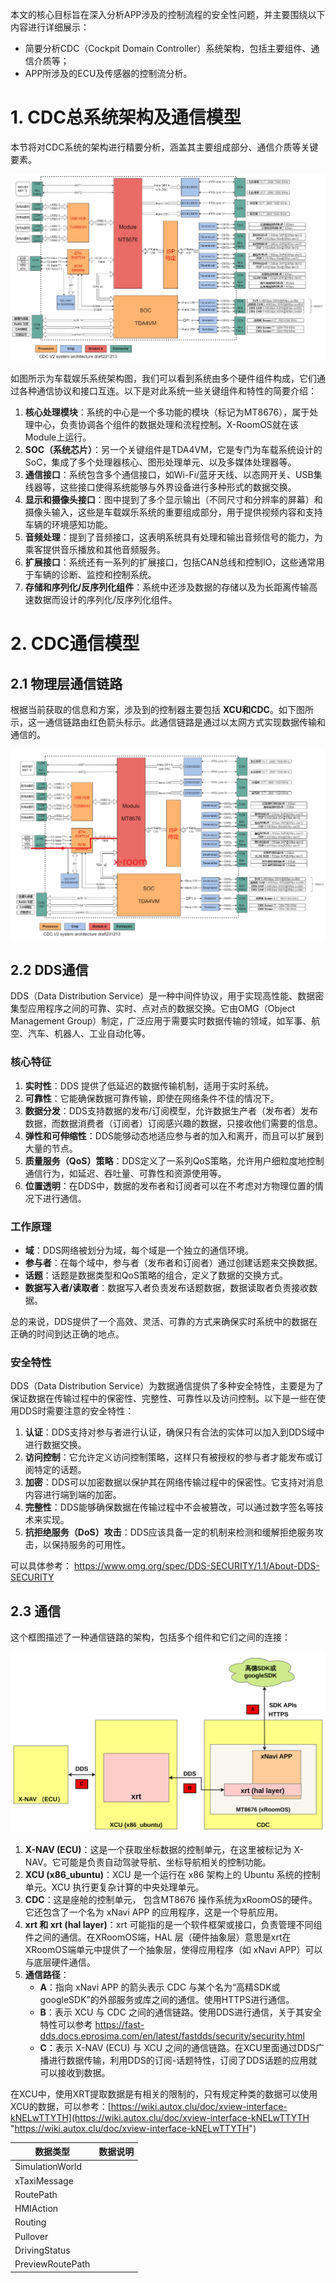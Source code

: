 本文的核心目标旨在深入分析APP涉及的控制流程的安全性问题，并主要围绕以下内容进行详细展示：
* 简要分析CDC（Cockpit Domain Controller）系统架构，包括主要组件、通信介质等；
* APP所涉及的ECU及传感器的控制流分析。

# 1. CDC总系统架构及通信模型

本节将对CDC系统的架构进行精要分析，涵盖其主要组成部分、通信介质等关键要素。

![](https://raw.githubusercontent.com/carloscn/images/main/typora202312211108830.png)

如图所示为车载娱乐系统架构图，我们可以看到系统由多个硬件组件构成，它们通过各种通信协议和接口互连。以下是对此系统一些关键组件和特性的简要介绍：

1. **核心处理模块**：系统的中心是一个多功能的模块（标记为MT8676），属于处理中心，负责协调各个组件的数据处理和流程控制。X-RoomOS就在该Module上运行。
2. **SOC（系统芯片）**：另一个关键组件是TDA4VM，它是专门为车载系统设计的SoC，集成了多个处理器核心、图形处理单元、以及多媒体处理器等。
3. **通信接口**：系统包含多个通信接口，如Wi-Fi/蓝牙天线、以态网开关、USB集线器等，这些接口使得系统能够与外界设备进行多种形式的数据交换。
4. **显示和摄像头接口**：图中提到了多个显示输出（不同尺寸和分辨率的屏幕）和摄像头输入，这些是车载娱乐系统的重要组成部分，用于提供视频内容和支持车辆的环境感知功能。
5. **音频处理**：提到了音频接口，这表明系统具有处理和输出音频信号的能力，为乘客提供音乐播放和其他音频服务。
6. **扩展接口**：系统还有一系列的扩展接口，包括CAN总线和控制IO，这些通常用于车辆的诊断、监控和控制系统。
7. **存储和序列化/反序列化组件**：系统中还涉及数据的存储以及为长距离传输高速数据而设计的序列化/反序列化组件。

# 2. CDC通信模型

## 2.1 物理层通信链路

根据当前获取的信息和方案，涉及到的控制器主要包括 **XCU和CDC**。如下图所示，这一通信链路由红色箭头标示。此通信链路是通过以太网方式实现数据传输和通信的。

![](https://raw.githubusercontent.com/carloscn/images/main/typora202312211406566.png)

## 2.2 DDS通信

  
DDS（Data Distribution Service）是一种中间件协议，用于实现高性能、数据密集型应用程序之间的可靠、实时、点对点的数据交换。它由OMG（Object Management Group）制定，广泛应用于需要实时数据传输的领域，如军事、航空、汽车、机器人、工业自动化等。

### 核心特征
1. **实时性**：DDS 提供了低延迟的数据传输机制，适用于实时系统。
2. **可靠性**：它能确保数据可靠传输，即使在网络条件不佳的情况下。
3. **数据分发**：DDS支持数据的发布/订阅模型，允许数据生产者（发布者）发布数据，而数据消费者（订阅者）订阅感兴趣的数据，只接收他们需要的信息。
4. **弹性和可伸缩性**：DDS能够动态地适应参与者的加入和离开，而且可以扩展到大量的节点。
5. **质量服务（QoS）策略**：DDS定义了一系列QoS策略，允许用户细粒度地控制通信行为，如延迟、吞吐量、可靠性和资源使用等。
6. **位置透明**：在DDS中，数据的发布者和订阅者可以在不考虑对方物理位置的情况下进行通信。
    
### 工作原理

- **域**：DDS网络被划分为域，每个域是一个独立的通信环境。
- **参与者**：在每个域中，参与者（发布者和订阅者）通过创建话题来交换数据。
- **话题**：话题是数据类型和QoS策略的组合，定义了数据的交换方式。
- **数据写入者/读取者**：数据写入者负责发布话题数据，数据读取者负责接收数据。

总的来说，DDS提供了一个高效、灵活、可靠的方式来确保实时系统中的数据在正确的时间到达正确的地点。

### 安全特性

DDS（Data Distribution Service）为数据通信提供了多种安全特性，主要是为了保证数据在传输过程中的保密性、完整性、可靠性以及访问控制。以下是一些在使用DDS时需要注意的安全特性：
1. **认证**：DDS支持对参与者进行认证，确保只有合法的实体可以加入到DDS域中进行数据交换。
2. **访问控制**：它允许定义访问控制策略，这样只有被授权的参与者才能发布或订阅特定的话题。
3. **加密**：DDS可以加密数据以保护其在网络传输过程中的保密性。它支持对消息内容进行端到端的加密。
4. **完整性**：DDS能够确保数据在传输过程中不会被篡改，可以通过数字签名等技术来实现。
5. **抗拒绝服务（DoS）攻击**：DDS应该具备一定的机制来检测和缓解拒绝服务攻击，以保持服务的可用性。

可以具体参考： https://www.omg.org/spec/DDS-SECURITY/1.1/About-DDS-SECURITY

## 2.3 通信

这个框图描述了一种通信链路的架构，包括多个组件和它们之间的连接：

![](https://raw.githubusercontent.com/carloscn/images/main/typoratypora202312211706351.png)

1. **X-NAV (ECU)**：这是一个获取坐标数据的控制单元，在这里被标记为 X-NAV。它可能是负责自动驾驶导航、坐标导航相关的控制功能。
2. **XCU (x86_ubuntu)**：XCU 是一个运行在 x86 架构上的 Ubuntu 系统的控制单元。XCU 执行更复杂计算的中央处理单元。
3. **CDC**：这是座舱的控制单元， 包含MT8676 操作系统为xRoomOS的硬件。它还包含了一个名为 xNavi APP 的应用程序，这是一个导航应用。
4. **xrt 和 xrt (hal layer)**：xrt 可能指的是一个软件框架或接口，负责管理不同组件之间的通信。在XRoomOS端，HAL 层（硬件抽象层）意思是xrt在XRoomOS端单元中提供了一个抽象层，使得应用程序（如 xNavi APP）可以与底层硬件通信。
5. **通信路径**：
    - **A**：指向 xNavi APP 的箭头表示 CDC 与某个名为“高精SDK或googleSDK”的外部服务或库之间的通信。使用HTTPS进行通信。
    - **B**：表示 XCU 与 CDC 之间的通信链路。使用DDS进行通信，关于其安全特性可以参考 https://fast-dds.docs.eprosima.com/en/latest/fastdds/security/security.html
    - **C**：表示 X-NAV (ECU) 与 XCU 之间的通信链路。在XCU里面通过DDS广播进行数据传输，利用DDS的订阅-话题特性，订阅了DDS话题的应用就可以接收到数据。

在XCU中，使用XRT提取数据是有相关的限制的，只有规定种类的数据可以使用XCU的数据，可以参考：[https://wiki.autox.clu/doc/xview-interface-kNELwTTYTH](https://wiki.autox.clu/doc/xview-interface-kNELwTTYTH "https://wiki.autox.clu/doc/xview-interface-kNELwTTYTH")

| 数据类型           | 数据说明 |
|------------------|-------|
| SimulationWorld  |       |
| xTaxiMessage     |       |
| RoutePath        |       |
| HMIAction        |       |
| Routing          |       |
| Pullover         |       |
| DrivingStatus    |       |
| PreviewRoutePath |       |
